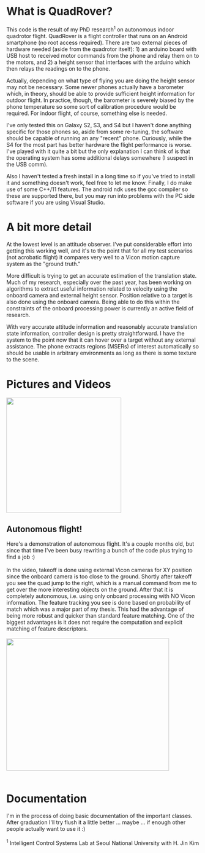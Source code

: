 # What is QuadRover? #
This code is the result of my PhD research<sup>1</sup> on autonomous indoor quadrotor flight. QuadRover is a flight controller that runs on an Android smartphone (no root access required). There are two external pieces of hardware needed (aside from the quadrotor itself): 1) an arduino board with USB host to received motor commands from the phone and relay them on to the motors, and 2) a height sensor that interfaces with the arduino which then relays the readings on to the phone.

Actually, depending on what type of flying you are doing the height sensor may not be necessary. Some newer phones actually have a barometer which, in theory, should be able to provide sufficient height information for outdoor flight. In practice, though, the barometer is severely biased by the phone temperature so some sort of calibration procedure would be required. For indoor flight, of course, something else is needed.

I've only tested this on Galaxy S2, S3, and S4 but I haven't done anything specific for those phones so, aside from some re-tuning, the software should be capable of running an any "recent" phone. Curiously, while the S4 for the most part has better hardware the flight performance is worse. I've played with it quite a bit but the only explanation I can think of is that the operating system has some additional delays somewhere (I suspect in the USB comm).

Also I haven't tested a fresh install in a long time so if you've tried to install it and something doesn't work, feel free to let me know. Finally, I do make use of some C++/11 features. The android ndk uses the gcc compiler so these are supported there, but you may run into problems with the PC side software if you are using Visual Studio.

# A bit more detail #
At the lowest level is an attitude observer. I've put considerable effort into getting this working well, and it's to the point that for all my test scenarios (not acrobatic flight) it compares very well to a Vicon motion capture system as the "ground truth."

More difficult is trying to get an accurate estimation of the translation state. Much of my research, especially over the past year, has been working on algorithms to extract useful information related to velocity using the onboard camera and external height sensor. Position relative to a target is also done using the onboard camera. Being able to do this within the constraints of the onboard processing power is currently an active field of research.

With very accurate attitude information and reasonably accurate translation state information, controller design is pretty straightforward. I have the system to the point now that it can hover over a target without any external assistance. The phone extracts regions (MSERs) of interest automatically so should be usable in arbitrary environments as long as there is some texture to the scene.

# Pictures and Videos #
<img src='https://quadrover.googlecode.com/hg/images/quadFlight_small.JPG' width='300'>

<h2>Autonomous flight!</h2>
Here's a demonstration of autonomous flight. It's a couple months old, but since that time I've been busy rewriting a bunch of the code plus trying to find a job :)<br>
<br>
In the video, takeoff is done using external Vicon cameras for XY position since the onboard camera is too close to the ground. Shortly after takeoff you see the quad jump to the right, which is a manual command from me to get over the more interesting objects on the ground. After that it is completely autonomous, i.e. using only onboard processing with NO Vicon information. The feature tracking you see is done based on probability of match which was a major part of my thesis. This had the advantage of being more robust and quicker than standard feature matching. One of the biggest advantages is it does not require the computation and explicit matching of feature descriptors.<br>
<br>
<a href='http://www.youtube.com/watch?feature=player_embedded&v=gmL8WAvt6gc' target='_blank'><img src='http://img.youtube.com/vi/gmL8WAvt6gc/0.jpg' width='425' height=344 /></a><br>
<br>
<h1>Documentation</h1>
I'm in the process of doing basic documentation of the important classes. After graduation I'll try flush it a little better ... maybe ... if enough other people actually want to use it :)<br>
<br>
<sup>1</sup> Intelligent Control Systems Lab at Seoul National University with H. Jin Kim
